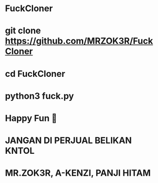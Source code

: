 # FuckCloner

# git clone https://github.com/MRZOK3R/FuckCloner
# cd FuckCloner
# python3 fuck.py

# Happy Fun 🤘
# JANGAN DI PERJUAL BELIKAN KNTOL
# MR.ZOK3R, A-KENZI, PANJI HITAM

